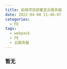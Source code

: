 ```yaml
---
title: 前端项目部署至云服务器
date: 2022-04-08 11:46:07
categories:
  - FE
tags:
  - webpack
  - FE
  - 云服务器
---
```


### 暂无

